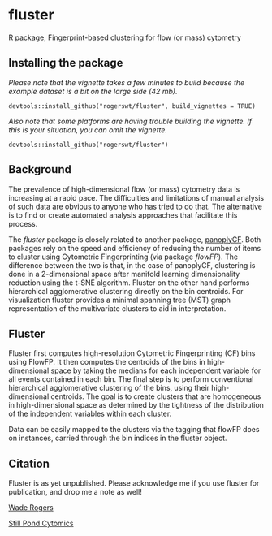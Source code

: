 # fluster
R package, Fingerprint-based clustering for flow (or mass) cytometry

## Installing the package
*Please note that the vignette takes a few minutes
to build because the example dataset is a bit on the large side (42 mb).*
```
devtools::install_github("rogerswt/fluster", build_vignettes = TRUE)
```

*Also note that some platforms are having trouble building the vignette.  If this is
your situation, you can omit the vignette.*  
```
devtools::install_github("rogerswt/fluster")
```
## Background

The prevalence of high-dimensional flow (or mass) cytometry data is increasing at a rapid pace.
The difficulties and limitations of manual analysis of such data are obvious to anyone who has
tried to do that.  The alternative is to find or create automated analysis approaches that
facilitate this process.

The *fluster* package is closely related to another package, [panoplyCF](https://github.com/rogerswt/panoplyCF).  Both 
packages rely on the speed and efficiency of reducing the number of items to cluster using 
Cytometric Fingerprinting (via package *flowFP*).  The difference between the two is that,
in the case of panoplyCF, clustering is done in a 2-dimensional space after 
manifold learning dimensionality reduction using the t-SNE algorithm.  Fluster on the
other hand performs hierarchical agglomerative clustering directly on the bin centroids.
For visualization fluster provides a minimal spanning tree (MST) graph representation of
the multivariate clusters to aid in interpretation.

## Fluster
Fluster first computes high-resolution 
Cytometric Fingerprinting (CF) bins using FlowFP.  It then computes the centroids of the bins
in high-dimensional space by taking the medians for each independent variable for all
events contained in each bin. The final step is to perform conventional hierarchical agglomerative clustering of the
bins, using their high-dimensional centroids.  The goal is to create clusters
that are homogeneous in high-dimensional space as determined by the tightness of 
the distribution of the independent variables within each cluster.

Data can be easily mapped to the clusters via the tagging that flowFP does on instances,
carried through the bin indices in the fluster object.

## Citation
Fluster is as yet unpublished.  Please acknowledge me if you use fluster for publication,
and drop me a note as well!

[Wade Rogers](mailto:wade.rogers@spcytomics.com)

[Still Pond Cytomics](https://spcytomics.com)
